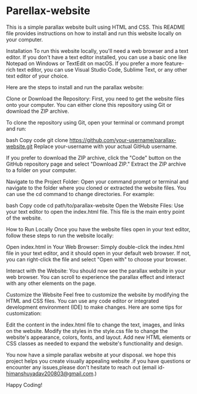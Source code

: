 # Parellax-website

This is a simple parallax website built using HTML and CSS. This README file provides instructions on how to install and run this website locally on your computer.

Installation
To run this website locally, you'll need a web browser and a text editor. If you don't have a text editor installed, you can use a basic one like Notepad on Windows or TextEdit on macOS. If you prefer a more feature-rich text editor, you can use Visual Studio Code, Sublime Text, or any other text editor of your choice.

Here are the steps to install and run the parallax website:

Clone or Download the Repository: First, you need to get the website files onto your computer. You can either clone this repository using Git or download the ZIP archive.

To clone the repository using Git, open your terminal or command prompt and run:

bash
Copy code
git clone https://github.com/your-username/parallax-website.git
Replace your-username with your actual GitHub username.

If you prefer to download the ZIP archive, click the "Code" button on the GitHub repository page and select "Download ZIP." Extract the ZIP archive to a folder on your computer.

Navigate to the Project Folder: Open your command prompt or terminal and navigate to the folder where you cloned or extracted the website files. You can use the cd command to change directories. For example:

bash
Copy code
cd path/to/parallax-website
Open the Website Files: Use your text editor to open the index.html file. This file is the main entry point of the website.

How to Run Locally
Once you have the website files open in your text editor, follow these steps to run the website locally:

Open index.html in Your Web Browser: Simply double-click the index.html file in your text editor, and it should open in your default web browser. If not, you can right-click the file and select "Open with" to choose your browser.

Interact with the Website: You should now see the parallax website in your web browser. You can scroll to experience the parallax effect and interact with any other elements on the page.

Customize the Website
Feel free to customize the website by modifying the HTML and CSS files. You can use any code editor or integrated development environment (IDE) to make changes. Here are some tips for customization:

Edit the content in the index.html file to change the text, images, and links on the website.
Modify the styles in the style.css file to change the website's appearance, colors, fonts, and layout.
Add new HTML elements or CSS classes as needed to expand the website's functionality and design.

You now have a simple parallax website at your disposal. we hope this project helps you create visually appealing website .if you have questions or encounter any issues,please don't hesitate to reach out (email id- himanshuyadav200803@gmail.com.)

Happy Coding!
 
